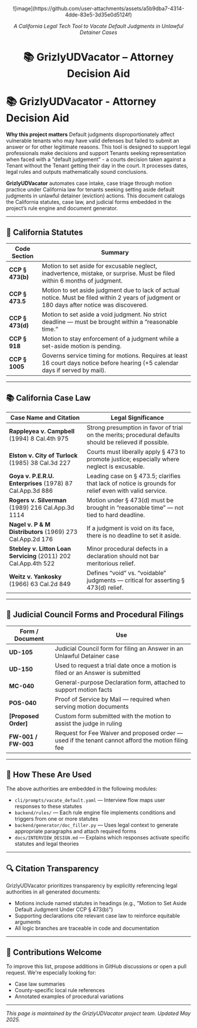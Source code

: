<p align="center">
![image](https://github.com/user-attachments/assets/a5b9dba7-4314-4dde-83e5-3d35e0d5124f)
</p>
<p align="center"><em>A California Legal Tech Tool to Vacate Default Judgments in Unlawful Detainer Cases</em></p>

<h1 align="center">📚 GrizlyUDVacator – Attorney Decision Aid</h1>



# 📚  GrizlyUDVacator - Attorney Decision Aid

**Why this project matters**
Default judgments disproportionately affect vulnerable tenants who may have valid defenses but failed to submit an answer or for other legitimate reasons. This tool is designed to support legal professionals make decisions and support Tenants seeking  representation when faced with a "default judgement" - a courts decision taken against a Tenant without the Tenant getting their day in the court. It processes dates, legal rules and outputs mathematically sound conclusions. 

**GrizlyUDVacator** automates case intake, case triage  through motion practice under California law for tenants seeking  setting aside default judgments in unlawful detainer (eviction) actions. This document catalogs the California statutes, case law, and judicial forms embedded in the project’s rule engine and document generator.

---

## 📜 California Statutes

| Code Section       | Summary |
|--------------------|---------|
| **CCP § 473(b)**    | Motion to set aside for excusable neglect, inadvertence, mistake, or surprise. Must be filed within 6 months of judgment. |
| **CCP § 473.5**     | Motion to set aside judgment due to lack of actual notice. Must be filed within 2 years of judgment or 180 days after notice was discovered. |
| **CCP § 473(d)**    | Motion to set aside a void judgment. No strict deadline — must be brought within a “reasonable time.” |
| **CCP § 918**       | Motion to stay enforcement of a judgment while a set-aside motion is pending. |
| **CCP § 1005**      | Governs service timing for motions. Requires at least 16 court days notice before hearing (+5 calendar days if served by mail). |

---

## 📚 California Case Law

| Case Name and Citation | Legal Significance |
|------------------------|--------------------|
| **Rappleyea v. Campbell** (1994) 8 Cal.4th 975 | Strong presumption in favor of trial on the merits; procedural defaults should be relieved if possible. |
| **Elston v. City of Turlock** (1985) 38 Cal.3d 227 | Courts must liberally apply § 473 to promote justice; especially where neglect is excusable. |
| **Goya v. P.E.R.U. Enterprises** (1978) 87 Cal.App.3d 886 | Leading case on § 473.5; clarifies that lack of notice is grounds for relief even with valid service. |
| **Rogers v. Silverman** (1989) 216 Cal.App.3d 1114 | Motion under § 473(d) must be brought in “reasonable time” — not tied to hard deadline. |
| **Nagel v. P & M Distributors** (1969) 273 Cal.App.2d 176 | If a judgment is void on its face, there is no deadline to set it aside. |
| **Stebley v. Litton Loan Servicing** (2011) 202 Cal.App.4th 522 | Minor procedural defects in a declaration should not bar meritorious relief. |
| **Weitz v. Yankosky** (1966) 63 Cal.2d 849 | Defines “void” vs. “voidable” judgments — critical for asserting § 473(d) relief. |

---

## 🧾 Judicial Council Forms and Procedural Filings

| Form / Document       | Use |
|-----------------------|-----|
| **UD-105**            | Judicial Council form for filing an Answer in an Unlawful Detainer case |
| **UD-150**            | Used to request a trial date once a motion is filed or an Answer is submitted |
| **MC-040**            | General-purpose Declaration form, attached to support motion facts |
| **POS-040**           | Proof of Service by Mail — required when serving motion documents |
| **[Proposed Order]**  | Custom form submitted with the motion to assist the judge in ruling |
| **FW-001 / FW-003**   | Request for Fee Waiver and proposed order — used if the tenant cannot afford the motion filing fee |

---

## 🧠 How These Are Used

The above authorities are embedded in the following modules:

- `cli/prompts/vacate_default.yaml` — Interview flow maps user responses to these statutes
- `backend/rules/` — Each rule engine file implements conditions and triggers from one or more statutes
- `backend/generator/doc_filler.py` — Uses legal context to generate appropriate paragraphs and attach required forms
- `docs/INTERVIEW_DESIGN.md` — Explains which responses activate specific statutes and legal theories

---

## 🔍 Citation Transparency

GrizlyUDVacator prioritizes transparency by explicitly referencing legal authorities in all generated documents:
- Motions include named statutes in headings (e.g., "Motion to Set Aside Default Judgment Under CCP § 473(b)")
- Supporting declarations cite relevant case law to reinforce equitable arguments
- All logic branches are traceable in code and documentation

---

## 🤝 Contributions Welcome

To improve this list, propose additions in GitHub discussions or open a pull request. We're especially looking for:
- Case law summaries
- County-specific local rule references
- Annotated examples of procedural variations

---

*This page is maintained by the GrizlyUDVacator project team. Updated May 2025.*
